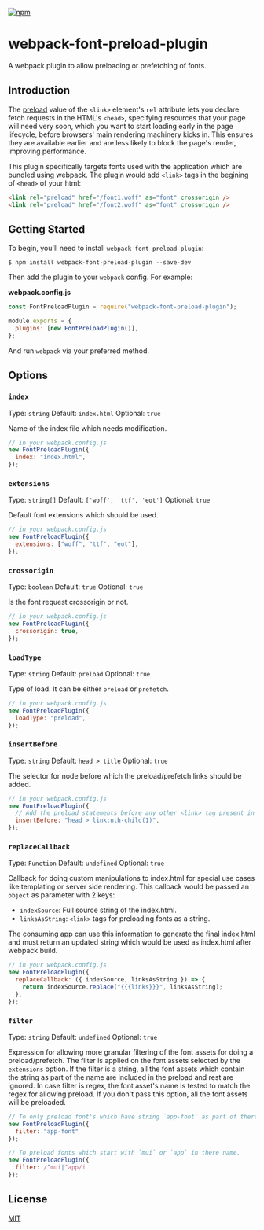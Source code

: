 [![npm][npm]][npm-url]

# webpack-font-preload-plugin

A webpack plugin to allow preloading or prefetching of fonts.

## Introduction

The [preload](https://developer.mozilla.org/en-US/docs/Web/HTML/Preloading_content) value of the `<link>` element's `rel` attribute lets you declare fetch requests in the HTML's `<head>`, specifying resources that your page will need very soon, which you want to start loading early in the page lifecycle, before browsers' main rendering machinery kicks in. This ensures they are available earlier and are less likely to block the page's render, improving performance.

This plugin specifically targets fonts used with the application which are bundled using webpack. The plugin would add `<link>` tags in the begining of `<head>` of your html:

```html
<link rel="preload" href="/font1.woff" as="font" crossorigin />
<link rel="preload" href="/font2.woff" as="font" crossorigin />
```

## Getting Started

To begin, you'll need to install `webpack-font-preload-plugin`:

```console
$ npm install webpack-font-preload-plugin --save-dev
```

Then add the plugin to your `webpack` config. For example:

**webpack.config.js**

```js
const FontPreloadPlugin = require("webpack-font-preload-plugin");

module.exports = {
  plugins: [new FontPreloadPlugin()],
};
```

And run `webpack` via your preferred method.

## Options

### `index`

Type: `string`
Default: `index.html`
Optional: `true`

Name of the index file which needs modification.

```js
// in your webpack.config.js
new FontPreloadPlugin({
  index: "index.html",
});
```

### `extensions`

Type: `string[]`
Default: `['woff', 'ttf', 'eot']`
Optional: `true`

Default font extensions which should be used.

```js
// in your webpack.config.js
new FontPreloadPlugin({
  extensions: ["woff", "ttf", "eot"],
});
```

### `crossorigin`

Type: `boolean`
Default: `true`
Optional: `true`

Is the font request crossorigin or not.

```js
// in your webpack.config.js
new FontPreloadPlugin({
  crossorigin: true,
});
```

### `loadType`

Type: `string`
Default: `preload`
Optional: `true`

Type of load. It can be either `preload` or `prefetch`.

```js
// in your webpack.config.js
new FontPreloadPlugin({
  loadType: "preload",
});
```

### `insertBefore`

Type: `string`
Default: `head > title`
Optional: `true`

The selector for node before which the preload/prefetch links should be added.

```js
// in your webpack.config.js
new FontPreloadPlugin({
  // Add the preload statements before any other <link> tag present in html
  insertBefore: "head > link:nth-child(1)",
});
```

### `replaceCallback`

Type: `Function`
Default: `undefined`
Optional: `true`

Callback for doing custom manipulations to index.html for special use cases like templating or server side rendering. This callback would be passed an `object` as parameter with 2 keys:

- `indexSource`: Full source string of the index.html.
- `linksAsString`: `<link>` tags for preloading fonts as a string.

The consuming app can use this information to generate the final index.html
and must return an updated string which would be used as index.html after
webpack build.

```js
// in your webpack.config.js
new FontPreloadPlugin({
  replaceCallback: ({ indexSource, linksAsString }) => {
    return indexSource.replace("{{{links}}}", linksAsString);
  },
});
```

### `filter`

Type: `string`
Default: `undefined`
Optional: `true`

Expression for allowing more granular filtering of the font assets for doing a preload/prefetch. The filter is applied on the font assets selected by the `extensions` option. If the filter is a string, all the font assets which contain the string as part of the name are included in the preload and rest are ignored. In case filter is regex, the font asset's name is tested to match the regex for allowing preload. If you don't pass this option, all the font assets will be preloaded.

```js
// To only preload font's which have string `app-font` as part of there name.
new FontPreloadPlugin({
  filter: "app-font"
});

// To preload fonts which start with `mui` or `app` in there name.
new FontPreloadPlugin({
  filter: /^mui|^app/i
});
```
## License

[MIT](./LICENSE)

[npm]: https://img.shields.io/npm/v/webpack-font-preload-plugin
[npm-url]: https://npmjs.com/package/webpack-font-preload-plugin
